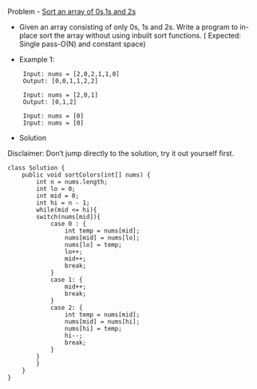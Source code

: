 Problem - [Sort an array of 0s,1s and 2s](https://leetcode.com/problems/sort-colors/)

- Given an array consisting of only 0s, 1s and 2s. Write a program to in-place sort the array without using inbuilt sort functions. ( Expected: Single pass-O(N) and constant space)

- Example 1:

       Input: nums = [2,0,2,1,1,0]
       Output: [0,0,1,1,2,2]

       Input: nums = [2,0,1]
       Output: [0,1,2]

       Input: nums = [0]
       Input: nums = [0]
       

- Solution

Disclaimer: Don’t jump directly to the solution, try it out yourself first.


```
class Solution {
    public void sortColors(int[] nums) {
        int n = nums.length;
        int lo = 0;
        int mid = 0;
        int hi = n - 1;
        while(mid <= hi){
        switch(nums[mid]){
            case 0 : {
                int temp = nums[mid];
                nums[mid] = nums[lo];
                nums[lo] = temp;
                lo++;
                mid++;
                break;
            }
            case 1: {
                mid++;
                break;
            }
            case 2: {
                int temp = nums[mid];
                nums[mid] = nums[hi];
                nums[hi] = temp;
                hi--;
                break;
            }
        }
        }
    }
}

```
